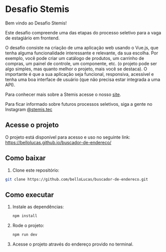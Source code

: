 # Desafio Stemis

Bem vindo ao Desafio Stemis!

Este desafio compreende uma das etapas do processo seletivo para a vaga de estagiário em frontend.

O desafio consiste na criação de uma aplicação web usando o Vue.js, que tenha alguma funcionalidade interessante e relevante, da sua escolha. Por exemplo, você pode criar um catálogo de produtos, um carrinho de compras, um painel de controle, um componente, etc. (o projeto pode ser algo simples, mas quanto melhor o projeto, mais você se destaca). O importante é que a sua aplicação seja funcional, responsiva, acessível e tenha uma boa interface de usuário (que não precisa estar integrada a uma API).

Para conhecer mais sobre a Stemis acesse o nosso [site](https://www.stemis.com.br).

Para ficar informado sobre futuros processos seletivos, siga a gente no Instagram [@stemis.tec](https://www.instagram.com/stemis.tec)

## Acesse o projeto
O projeto está disponível para acesso e uso no seguinte link: https://bellolucas.github.io/buscador-de-endereco/

## Como baixar
1. Clone este repositório:
```bash
git clone https://github.com/belloLucas/buscador-de-endereco.git
```

## Como executar
1. Instale as dependências:
   ```bash
   npm install
   ```
2. Rode o projeto:
   ```bash
   npm run dev
   ```
3. Acesse o projeto através do endereço provido no terminal.
